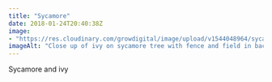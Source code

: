 ```yaml
---
title: "Sycamore"
date: 2018-01-24T20:40:38Z
image: 
- "https://res.cloudinary.com/growdigital/image/upload/v1544048964/sycamore-ivy-39167665594.jpg"
imageAlt: "Close up of ivy on sycamore tree with fence and field in background"
---
```


Sycamore and ivy
